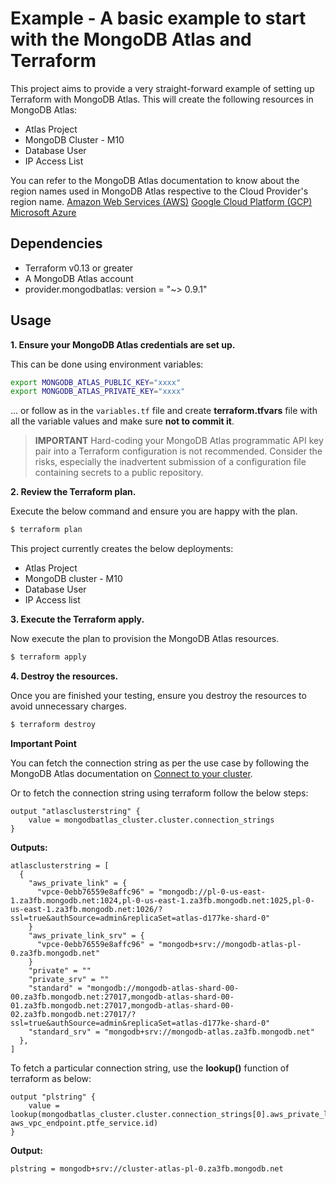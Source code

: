 # Example - A basic example to start with the MongoDB Atlas and Terraform

This project aims to provide a very straight-forward example of setting up Terraform with MongoDB Atlas. This will create the following resources in MongoDB Atlas:

- Atlas Project
- MongoDB Cluster - M10
- Database User
- IP Access List

You can refer to the MongoDB Atlas documentation to know about the region names used in MongoDB Atlas respective to the Cloud Provider's region name.
[Amazon Web Services (AWS)](https://docs.atlas.mongodb.com/reference/amazon-aws/#amazon-aws)
[Google Cloud Platform (GCP)](https://docs.atlas.mongodb.com/reference/google-gcp/#google-gcp)
[Microsoft Azure](https://docs.atlas.mongodb.com/reference/microsoft-azure/#microsoft-azure)

## Dependencies

* Terraform v0.13 or greater
* A MongoDB Atlas account 
* provider.mongodbatlas: version = "~> 0.9.1"

## Usage

**1\. Ensure your MongoDB Atlas credentials are set up.**

This can be done using environment variables:

```bash
export MONGODB_ATLAS_PUBLIC_KEY="xxxx"
export MONGODB_ATLAS_PRIVATE_KEY="xxxx"
```

... or follow as in the `variables.tf` file and create **terraform.tfvars** file with all the variable values and make sure **not to commit it**.


> **IMPORTANT** Hard-coding your MongoDB Atlas programmatic API key pair into a Terraform configuration is not recommended. Consider the risks, especially the inadvertent submission of a configuration file containing secrets to a public repository.


**2\. Review the Terraform plan.**

Execute the below command and ensure you are happy with the plan.

``` bash
$ terraform plan
```

This project currently creates the below deployments:

- Atlas Project
- MongoDB cluster - M10
- Database User
- IP Access list

**3\. Execute the Terraform apply.**

Now execute the plan to provision the MongoDB Atlas resources.

``` bash
$ terraform apply
```

**4\. Destroy the resources.**

Once you are finished your testing, ensure you destroy the resources to avoid unnecessary charges.

``` bash
$ terraform destroy
```

**Important Point**

You can fetch the connection string as per the use case by following the MongoDB Atlas documentation on [Connect to your cluster](https://docs.atlas.mongodb.com/tutorial/connect-to-your-cluster/index.html).

Or to fetch the connection string using terraform follow the below steps:

```hcl
output "atlasclusterstring" {
    value = mongodbatlas_cluster.cluster.connection_strings
}
```
**Outputs:**
```hcl
atlasclusterstring = [
  {
    "aws_private_link" = {
      "vpce-0ebb76559e8affc96" = "mongodb://pl-0-us-east-1.za3fb.mongodb.net:1024,pl-0-us-east-1.za3fb.mongodb.net:1025,pl-0-us-east-1.za3fb.mongodb.net:1026/?ssl=true&authSource=admin&replicaSet=atlas-d177ke-shard-0"
    }
    "aws_private_link_srv" = {
      "vpce-0ebb76559e8affc96" = "mongodb+srv://mongodb-atlas-pl-0.za3fb.mongodb.net"
    }
    "private" = ""
    "private_srv" = ""
    "standard" = "mongodb://mongodb-atlas-shard-00-00.za3fb.mongodb.net:27017,mongodb-atlas-shard-00-01.za3fb.mongodb.net:27017,mongodb-atlas-shard-00-02.za3fb.mongodb.net:27017/?ssl=true&authSource=admin&replicaSet=atlas-d177ke-shard-0"
    "standard_srv" = "mongodb+srv://mongodb-atlas.za3fb.mongodb.net"
  },
]
```

To fetch a particular connection string, use the **lookup()** function of terraform as below:

```
output "plstring" {
    value = lookup(mongodbatlas_cluster.cluster.connection_strings[0].aws_private_link_srv, aws_vpc_endpoint.ptfe_service.id)
}
```
**Output:**
```
plstring = mongodb+srv://cluster-atlas-pl-0.za3fb.mongodb.net
```
